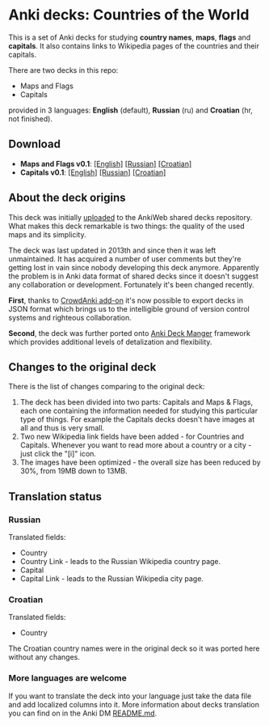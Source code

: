 # Anki decks: Countries of the World

This is a set of Anki decks for studying **country names**, **maps**, **flags** and **capitals**.
It also contains links to Wikipedia pages of the countries and their capitals.

There are two decks in this repo:

- Maps and Flags
- Capitals

provided in 3 languages: **English** (default), **Russian** (ru) and **Croatian** (hr, not finished).

## Download

- **Maps and Flags v0.1**:
  [[English]](https://github.com/OnkelTem/anki-dm-countries/releases/download/v0.1/Geography__MapsFlags.apkg)
  [[Russian]](https://github.com/OnkelTem/anki-dm-countries/releases/download/v0.1/Geography__MapsFlags.ru.apkg)
  [[Croatian]](https://github.com/OnkelTem/anki-dm-countries/releases/download/v0.1/Geography__MapsFlags.hr.apkg)
- **Capitals v0.1**:
  [[English]](https://github.com/OnkelTem/anki-dm-countries/releases/download/v0.1/Geography__Capitals.apkg)
  [[Russian]](https://github.com/OnkelTem/anki-dm-countries/releases/download/v0.1/Geography__Capitals.ru.apkg)
  [[Croatian]](https://github.com/OnkelTem/anki-dm-countries/releases/download/v0.1/Geography__Capitals.hr.apkg)

## About the deck origins

This deck was initially [uploaded](https://ankiweb.net/shared/info/2915332392) to the AnkiWeb shared decks repository.
What makes this deck remarkable is two things: the quality of the used maps and its simplicity.

The deck was last updated in 2013th and since then it was left unmaintained. It has acquired a number of
user comments but they're getting lost in vain since nobody developing this deck anymore. Apparently the problem
is in Anki data format of shared decks since it doesn't suggest any collaboration or development. Fortunately it's been
changed recently.

**First**, thanks to [CrowdAnki add-on](https://github.com/Stvad/CrowdAnki) it's now possible to
export decks in JSON format which brings us to the intelligible ground of version control systems and righteous collaboration.

**Second**, the deck was further ported onto [Anki Deck Manger](https://github.com/OnkelTem/anki-dm) framework which
provides additional levels of detalization and flexibility.

## Changes to the original deck

There is the list of changes comparing to the original deck:

1. The deck has been divided into two parts: Capitals and Maps & Flags, each one containing the
information needed for studying this particular type of things. For example the Capitals decks doesn't have
images at all and thus is very small.
1. Two new Wikipedia link fields have been added - for Countries and Capitals. Whenever you want to read 
more about a country or a city - just click the "[i]" icon. 
1. The images have been optimized - the overall size has been reduced by 30%, from 19MB down to 13MB.

## Translation status

### Russian

Translated fields:

- Country
- Country Link - leads to the Russian Wikipedia country page.
- Capital
- Capital Link - leads to the Russian Wikipedia city page.

### Croatian

Translated fields:

- Country

The Croatian country names were in the original deck so it was ported here without any changes.

### More languages are welcome

If you want to translate the deck into your language just take the data file and add localized
columns into it. More information about decks translation you can find on in 
the Anki DM [README.md](https://github.com/OnkelTem/anki-dm#data-translation). 
 
